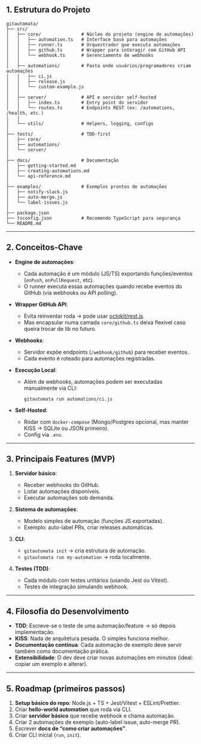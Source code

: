 ## 1. Estrutura do Projeto

```
gitautomata/
├── src/
│   ├── core/               # Núcleo do projeto (engine de automações)
│   │   ├── automation.ts   # Interface base para automações
│   │   ├── runner.ts       # Orquestrador que executa automações
│   │   ├── github.ts       # Wrapper para interagir com GitHub API
│   │   └── webhook.ts      # Gerenciamento de webhooks
│   │
│   ├── automations/        # Pasta onde usuários/programadores criam automações
│   │   ├── ci.js
│   │   ├── release.js
│   │   └── custom-example.js
│   │
│   ├── server/             # API e servidor self-hosted
│   │   ├── index.ts        # Entry point do servidor
│   │   └── routes.ts       # Endpoints REST (ex: /automations, /health, etc.)
│   │
│   └── utils/              # Helpers, logging, configs
│
├── tests/                  # TDD-first
│   ├── core/
│   ├── automations/
│   └── server/
│
├── docs/                   # Documentação
│   ├── getting-started.md
│   ├── creating-automations.md
│   └── api-reference.md
│
├── examples/               # Exemplos prontos de automações
│   ├── notify-slack.js
│   ├── auto-merge.js
│   └── label-issues.js
│
├── package.json
├── tsconfig.json           # Recomendo TypeScript para segurança
└── README.md
```

---

## 2. Conceitos-Chave

* **Engine de automações**:

  * Cada automação é um módulo (JS/TS) exportando funções/eventos (`onPush`, `onPullRequest`, etc).
  * O runner executa essas automações quando recebe eventos do GitHub (via webhooks ou API polling).

* **Wrapper GitHub API**:

  * Evita reinventar roda → pode usar [octokit/rest.js](https://github.com/octokit/rest.js).
  * Mas encapsular numa camada `core/github.ts` deixa flexível caso queira trocar de lib no futuro.

* **Webhooks**:

  * Servidor expõe endpoints (`/webhook/github`) para receber eventos.
  * Cada evento é roteado para automações registradas.

* **Execução Local**:

  * Além de webhooks, automações podem ser executadas manualmente via CLI:

    ```
    gitautomata run automations/ci.js
    ```

* **Self-Hosted**:

  * Rodar com `docker-compose` (Mongo/Postgres opcional, mas manter KISS → SQLite ou JSON primeiro).
  * Config via `.env`.

---

## 3. Principais Features (MVP)

1. **Servidor básico**:

   * Receber webhooks do GitHub.
   * Listar automações disponíveis.
   * Executar automações sob demanda.

2. **Sistema de automações**:

   * Modelo simples de automação (funções JS exportadas).
   * Exemplo: auto-label PRs, criar releases automáticas.

3. **CLI**:

   * `gitautomata init` → cria estrutura de automação.
   * `gitautomata run my-automation` → roda localmente.

4. **Testes (TDD)**:

   * Cada módulo com testes unitários (usando Jest ou Vitest).
   * Testes de integração simulando webhook.

---

## 4. Filosofia do Desenvolvimento

* **TDD**:
  Escreve-se o teste de uma automação/feature → só depois implementação.
* **KISS**:
  Nada de arquitetura pesada. O simples funciona melhor.
* **Documentação contínua**:
  Cada automação de exemplo deve servir também como documentação prática.
* **Extensibilidade**:
  O dev deve criar novas automações em minutos (ideal: copiar um exemplo e alterar).

---

## 5. Roadmap (primeiros passos)

1. **Setup básico do repo**: Node.js + TS + Jest/Vitest + ESLint/Prettier.
2. Criar **hello-world automation** que roda via CLI.
3. Criar **servidor básico** que recebe webhook e chama automação.
4. Criar 2 automações de exemplo (auto-label issue, auto-merge PR).
5. Escrever **docs de “como criar automações”**.
6. Criar CLI inicial (`run`, `init`).


